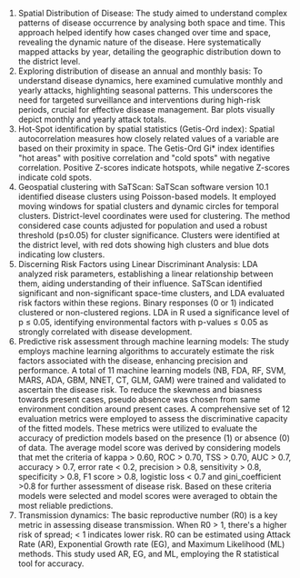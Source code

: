 1.	Spatial Distribution of Disease: The study aimed to understand complex patterns of disease occurrence by analysing both space and time. This approach helped identify how cases changed over time and space, revealing the dynamic nature of the disease. Here systematically mapped attacks by year, detailing the geographic distribution down to the district level.
2.	Exploring distribution of disease an annual and monthly basis: To understand disease dynamics, here examined cumulative monthly and yearly attacks, highlighting seasonal patterns. This underscores the need for targeted surveillance and interventions during high-risk periods, crucial for effective disease management. Bar plots visually depict monthly and yearly attack totals.
3.	Hot-Spot identification by spatial statistics (Getis-Ord index): Spatial autocorrelation measures how closely related values of a variable are based on their proximity in space. The Getis-Ord Gi* index identifies "hot areas" with positive correlation and "cold spots" with negative correlation. Positive Z-scores indicate hotspots, while negative Z-scores indicate cold spots.
4.	Geospatial clustering with SaTScan: SaTScan software version 10.1 identified disease clusters using Poisson-based models. It employed moving windows for spatial clusters and dynamic circles for temporal clusters. District-level coordinates were used for clustering. The method considered case counts adjusted for population and used a robust threshold (p≤0.05) for cluster significance. Clusters were identified at the district level, with red dots showing high clusters and blue dots indicating low clusters.
5.	Discerning Risk Factors using Linear Discriminant Analysis: LDA analyzed risk parameters, establishing a linear relationship between them, aiding understanding of their influence. SaTScan identified significant and non-significant space-time clusters, and LDA evaluated risk factors within these regions. Binary responses (0 or 1) indicated clustered or non-clustered regions. LDA in R used a significance level of p ≤ 0.05, identifying environmental factors with p-values ≤ 0.05 as strongly correlated with disease development. 
6.	Predictive risk assessment through machine learning models: The study employs machine learning algorithms to accurately estimate the risk factors associated with the disease, enhancing precision and performance. A total of 11 machine learning models (NB, FDA, RF, SVM, MARS, ADA, GBM, NNET, CT, GLM, GAM) were trained and validated to ascertain the disease risk. To reduce the skewness and biasness towards present cases, pseudo absence was chosen from same environment condition around present cases.
A comprehensive set of 12 evaluation metrics were employed to assess the discriminative capacity of the fitted models. These metrics were utilized to evaluate the accuracy of prediction models based on the presence (1) or absence (0) of data. The average model score was derived by considering models that met the criteria of kappa > 0.60, ROC > 0.70, TSS > 0.70, AUC > 0.7, accuracy > 0.7, error rate < 0.2, precision > 0.8, sensitivity > 0.8, specificity > 0.8, F1 score > 0.8, logistic loss < 0.7 and gini_coefficient >0.8 for further assessment of disease risk. Based on these criteria models were selected and model scores were averaged to obtain the most reliable predictions.
7.	Transmission dynamics: The basic reproductive number (R0) is a key metric in assessing disease transmission. When R0 > 1, there's a higher risk of spread; < 1 indicates lower risk. R0 can be estimated using Attack Rate (AR), Exponential Growth rate (EG), and Maximum Likelihood (ML) methods. This study used AR, EG, and ML, employing the R statistical tool for accuracy.
